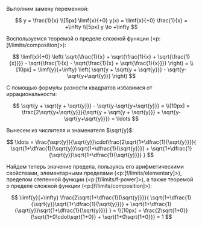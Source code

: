 Выполним замену переменной:

$$ y = \frac{1}{x} \\[5px] \limf{x}{+0} y(x) = \limf{x}{+0} \frac{1}{x} = +\infty \\[5px] y \to +\infty $$

Воспользуемся теоремой о пределе сложной функции (<p:[f/limits/composition]>):

$$ \limf{x}{+0} \left( \sqrt{\frac{1}{x} + \sqrt{\frac{1}{x} + \sqrt{\frac{1}{x}}}} - \sqrt{\frac{1}{x} - \sqrt{\frac{1}{x} + \sqrt{\frac{1}{x}}}} \right) = \\[10px] = \limf{y}{+\infty} \left( \sqrt{y + \sqrt{y + \sqrt{y}}} - \sqrt{y-\sqrt{y+\sqrt{y}}} \right) $$

С помощью формулы разности квадратов избавимся от иррациональности:

$$ \sqrt{y + \sqrt{y + \sqrt{y}}} - \sqrt{y-\sqrt{y+\sqrt{y}}} = \\[10px] = \frac{2\sqrt{y+\sqrt{y}}}{\sqrt{y + \sqrt{y + \sqrt{y}}} + \sqrt{y-\sqrt{y+\sqrt{y}}}} = \ldots $$

Вынесем из числителя и знаменателя $\sqrt{y}$:

$$ \ldots = \frac{\sqrt{y}}{\sqrt{y}}\cdot\frac{2\sqrt{1+\dfrac{1}{\sqrt{y}}}}{ \sqrt{1+\dfrac{1}{\sqrt{y}}\sqrt{1+\dfrac{1}{\sqrt{y}}}} + \sqrt{1+\dfrac{1}{\sqrt{y}}\sqrt{1+\dfrac{1}{\sqrt{y}}}} } $$

Найдем теперь значение предела, пользуясь его арифметическими свойствами, элементарными пределами (<p:[f/limits/elementary]>), пределом степенной функции (<p:[f/limits/f-power]>), а также теоремой о пределе сложной функции (<p:[f/limits/composition]>):

$$ \limf{y}{+\infty} \frac{2\sqrt{1+\dfrac{1}{\sqrt{y}}}}{ \sqrt{1+\dfrac{1}{\sqrt{y}}\sqrt{1+\dfrac{1}{\sqrt{y}}}} + \sqrt{1+\dfrac{1}{\sqrt{y}}\sqrt{1+\dfrac{1}{\sqrt{y}}}} } = \\[10px] = \frac{2\sqrt{1+0}}{\sqrt{1+0\cdot\sqrt{1+0}} + \sqrt{1+0\sqrt{1+0}}} = 1 $$